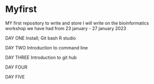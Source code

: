 # Myfirst
MY first repository to write and store
I will write on the bioinformatics workshop we have had from 23 january - 27 january 2023


DAY ONE
Install;
 Git bash
 R studio
 
 
 DAY TWO
 Introduction to command line
 
 
 DAY THREE
Introduction to git hub 
 
 DAY FOUR
 
 
 DAY FIVE
